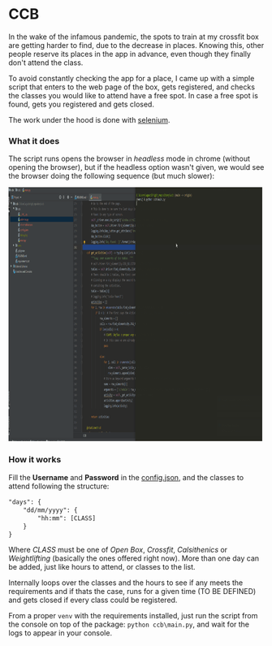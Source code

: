 # CCB
In the wake of the infamous pandemic, the spots to train at my crossfit box are getting
harder to find, due to the decrease in places. Knowing this, other people reserve
its places in the app in advance, even though they finally don't attend the class.

To avoid constantly checking the app for a place, I came up with a simple 
script that enters to the web page of the box, gets registered, and checks 
the classes you would like to attend have a free spot. In case a free spot is
found, gets you registered and gets closed.

The work under the hood is done with [selenium](https://selenium-python.readthedocs.io/).

### What it does

The script runs opens the browser in *headless* mode in chrome (without opening the
browser), but if the headless option wasn't given, we would see the browser doing the following 
sequence (but much slower):

<img src="img/ccb.gif" width="500" height="500" />


### How it works

Fill the **Username** and **Password** in the [config.json](config.json),
and the classes to attend following the structure:

```
"days": {
    "dd/mm/yyyy": {
        "hh:mm": [CLASS]
    }
}
```

Where _CLASS_ must be one of *Open Box*, *Crossfit*, *Calsithenics* or *Weightlifting*
(basically the ones offered right now). More than one day can be added, just like
hours to attend, or classes to the list.

Internally loops over the classes and the hours to see if any meets the requirements
and if thats the case, runs for a given time (TO BE DEFINED) and gets closed if every
class could be registered.

From a proper `venv` with the requirements installed, 
just run the script from the console on top of the package: `python ccb\main.py`, and wait
for the logs to appear in your console.


